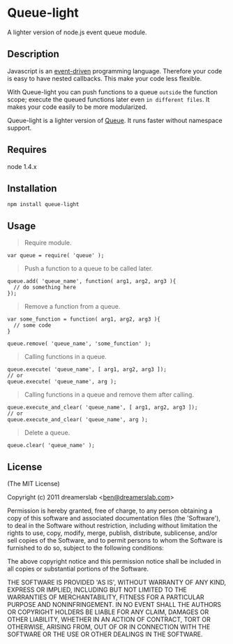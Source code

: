 # Queue-light

A lighter version of node.js event queue module.



## Description

Javascript is an [event-driven](http://bit.ly/ejhOOR) programming language. Therefore your code is easy to have nested callbacks. This make your code less flexible.

With Queue-light you can push functions to a queue `outside` the function scope; execute the queued functions later even `in different files`. It makes your code easily to be more modularized.

Queue-light is a lighter version of [Queue](https://github.com/dreamerslab/node.queue). It runs faster without namespace support.



## Requires

node 1.4.x



## Installation

    npm install queue-light



## Usage

> Require module.

    var queue = require( 'queue' );

> Push a function to a queue to be called later.

    queue.add( 'queue_name', function( arg1, arg2, arg3 ){
      // do something here
    });

> Remove a function from a queue.

    var some_function = function( arg1, arg2, arg3 ){
      // some code
    }

    queue.remove( 'queue_name', 'some_function' );

> Calling functions in a queue.

    queue.execute( 'queue_name', [ arg1, arg2, arg3 ]);
    // or
    queue.execute( 'queue_name', arg );

> Calling functions in a queue and remove them after calling.

    queue.execute_and_clear( 'queue_name', [ arg1, arg2, arg3 ]);
    // or
    queue.execute_and_clear( 'queue_name', arg );

> Delete a queue.

    queue.clear( 'queue_name' );



## License 

(The MIT License)

Copyright (c) 2011 dreamerslab &lt;ben@dreamerslab.com&gt;

Permission is hereby granted, free of charge, to any person obtaining
a copy of this software and associated documentation files (the
'Software'), to deal in the Software without restriction, including
without limitation the rights to use, copy, modify, merge, publish,
distribute, sublicense, and/or sell copies of the Software, and to
permit persons to whom the Software is furnished to do so, subject to
the following conditions:

The above copyright notice and this permission notice shall be
included in all copies or substantial portions of the Software.

THE SOFTWARE IS PROVIDED 'AS IS', WITHOUT WARRANTY OF ANY KIND,
EXPRESS OR IMPLIED, INCLUDING BUT NOT LIMITED TO THE WARRANTIES OF
MERCHANTABILITY, FITNESS FOR A PARTICULAR PURPOSE AND NONINFRINGEMENT.
IN NO EVENT SHALL THE AUTHORS OR COPYRIGHT HOLDERS BE LIABLE FOR ANY
CLAIM, DAMAGES OR OTHER LIABILITY, WHETHER IN AN ACTION OF CONTRACT,
TORT OR OTHERWISE, ARISING FROM, OUT OF OR IN CONNECTION WITH THE
SOFTWARE OR THE USE OR OTHER DEALINGS IN THE SOFTWARE.